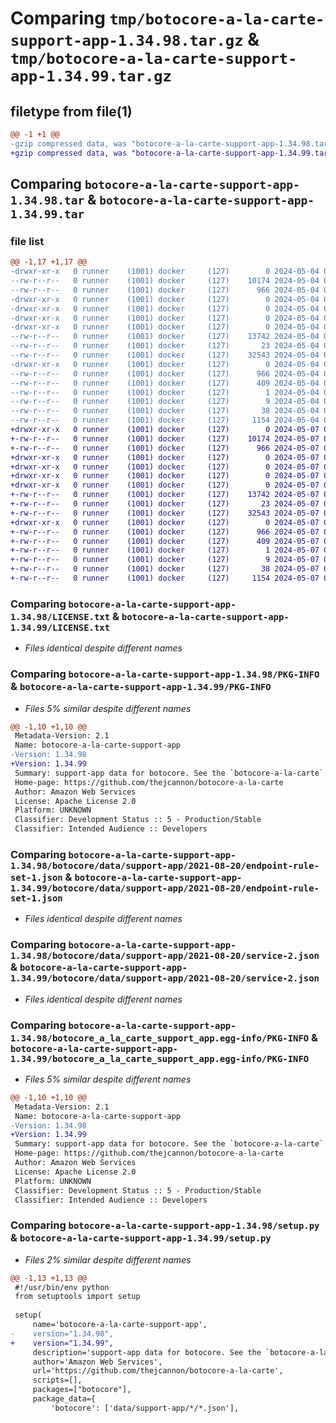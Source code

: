 # Comparing `tmp/botocore-a-la-carte-support-app-1.34.98.tar.gz` & `tmp/botocore-a-la-carte-support-app-1.34.99.tar.gz`

## filetype from file(1)

```diff
@@ -1 +1 @@
-gzip compressed data, was "botocore-a-la-carte-support-app-1.34.98.tar", last modified: Sat May  4 01:01:45 2024, max compression
+gzip compressed data, was "botocore-a-la-carte-support-app-1.34.99.tar", last modified: Tue May  7 01:02:48 2024, max compression
```

## Comparing `botocore-a-la-carte-support-app-1.34.98.tar` & `botocore-a-la-carte-support-app-1.34.99.tar`

### file list

```diff
@@ -1,17 +1,17 @@
-drwxr-xr-x   0 runner    (1001) docker     (127)        0 2024-05-04 01:01:45.958309 botocore-a-la-carte-support-app-1.34.98/
--rw-r--r--   0 runner    (1001) docker     (127)    10174 2024-05-04 01:01:45.000000 botocore-a-la-carte-support-app-1.34.98/LICENSE.txt
--rw-r--r--   0 runner    (1001) docker     (127)      966 2024-05-04 01:01:45.958309 botocore-a-la-carte-support-app-1.34.98/PKG-INFO
-drwxr-xr-x   0 runner    (1001) docker     (127)        0 2024-05-04 01:01:45.958309 botocore-a-la-carte-support-app-1.34.98/botocore/
-drwxr-xr-x   0 runner    (1001) docker     (127)        0 2024-05-04 01:01:45.958309 botocore-a-la-carte-support-app-1.34.98/botocore/data/
-drwxr-xr-x   0 runner    (1001) docker     (127)        0 2024-05-04 01:01:45.958309 botocore-a-la-carte-support-app-1.34.98/botocore/data/support-app/
-drwxr-xr-x   0 runner    (1001) docker     (127)        0 2024-05-04 01:01:45.958309 botocore-a-la-carte-support-app-1.34.98/botocore/data/support-app/2021-08-20/
--rw-r--r--   0 runner    (1001) docker     (127)    13742 2024-05-04 01:01:11.000000 botocore-a-la-carte-support-app-1.34.98/botocore/data/support-app/2021-08-20/endpoint-rule-set-1.json
--rw-r--r--   0 runner    (1001) docker     (127)       23 2024-05-04 01:01:11.000000 botocore-a-la-carte-support-app-1.34.98/botocore/data/support-app/2021-08-20/paginators-1.json
--rw-r--r--   0 runner    (1001) docker     (127)    32543 2024-05-04 01:01:11.000000 botocore-a-la-carte-support-app-1.34.98/botocore/data/support-app/2021-08-20/service-2.json
-drwxr-xr-x   0 runner    (1001) docker     (127)        0 2024-05-04 01:01:45.958309 botocore-a-la-carte-support-app-1.34.98/botocore_a_la_carte_support_app.egg-info/
--rw-r--r--   0 runner    (1001) docker     (127)      966 2024-05-04 01:01:45.000000 botocore-a-la-carte-support-app-1.34.98/botocore_a_la_carte_support_app.egg-info/PKG-INFO
--rw-r--r--   0 runner    (1001) docker     (127)      409 2024-05-04 01:01:45.000000 botocore-a-la-carte-support-app-1.34.98/botocore_a_la_carte_support_app.egg-info/SOURCES.txt
--rw-r--r--   0 runner    (1001) docker     (127)        1 2024-05-04 01:01:45.000000 botocore-a-la-carte-support-app-1.34.98/botocore_a_la_carte_support_app.egg-info/dependency_links.txt
--rw-r--r--   0 runner    (1001) docker     (127)        9 2024-05-04 01:01:45.000000 botocore-a-la-carte-support-app-1.34.98/botocore_a_la_carte_support_app.egg-info/top_level.txt
--rw-r--r--   0 runner    (1001) docker     (127)       38 2024-05-04 01:01:45.958309 botocore-a-la-carte-support-app-1.34.98/setup.cfg
--rw-r--r--   0 runner    (1001) docker     (127)     1154 2024-05-04 01:01:45.000000 botocore-a-la-carte-support-app-1.34.98/setup.py
+drwxr-xr-x   0 runner    (1001) docker     (127)        0 2024-05-07 01:02:48.040088 botocore-a-la-carte-support-app-1.34.99/
+-rw-r--r--   0 runner    (1001) docker     (127)    10174 2024-05-07 01:02:47.000000 botocore-a-la-carte-support-app-1.34.99/LICENSE.txt
+-rw-r--r--   0 runner    (1001) docker     (127)      966 2024-05-07 01:02:48.040088 botocore-a-la-carte-support-app-1.34.99/PKG-INFO
+drwxr-xr-x   0 runner    (1001) docker     (127)        0 2024-05-07 01:02:48.040088 botocore-a-la-carte-support-app-1.34.99/botocore/
+drwxr-xr-x   0 runner    (1001) docker     (127)        0 2024-05-07 01:02:48.040088 botocore-a-la-carte-support-app-1.34.99/botocore/data/
+drwxr-xr-x   0 runner    (1001) docker     (127)        0 2024-05-07 01:02:48.040088 botocore-a-la-carte-support-app-1.34.99/botocore/data/support-app/
+drwxr-xr-x   0 runner    (1001) docker     (127)        0 2024-05-07 01:02:48.040088 botocore-a-la-carte-support-app-1.34.99/botocore/data/support-app/2021-08-20/
+-rw-r--r--   0 runner    (1001) docker     (127)    13742 2024-05-07 01:02:11.000000 botocore-a-la-carte-support-app-1.34.99/botocore/data/support-app/2021-08-20/endpoint-rule-set-1.json
+-rw-r--r--   0 runner    (1001) docker     (127)       23 2024-05-07 01:02:11.000000 botocore-a-la-carte-support-app-1.34.99/botocore/data/support-app/2021-08-20/paginators-1.json
+-rw-r--r--   0 runner    (1001) docker     (127)    32543 2024-05-07 01:02:11.000000 botocore-a-la-carte-support-app-1.34.99/botocore/data/support-app/2021-08-20/service-2.json
+drwxr-xr-x   0 runner    (1001) docker     (127)        0 2024-05-07 01:02:48.040088 botocore-a-la-carte-support-app-1.34.99/botocore_a_la_carte_support_app.egg-info/
+-rw-r--r--   0 runner    (1001) docker     (127)      966 2024-05-07 01:02:48.000000 botocore-a-la-carte-support-app-1.34.99/botocore_a_la_carte_support_app.egg-info/PKG-INFO
+-rw-r--r--   0 runner    (1001) docker     (127)      409 2024-05-07 01:02:48.000000 botocore-a-la-carte-support-app-1.34.99/botocore_a_la_carte_support_app.egg-info/SOURCES.txt
+-rw-r--r--   0 runner    (1001) docker     (127)        1 2024-05-07 01:02:48.000000 botocore-a-la-carte-support-app-1.34.99/botocore_a_la_carte_support_app.egg-info/dependency_links.txt
+-rw-r--r--   0 runner    (1001) docker     (127)        9 2024-05-07 01:02:48.000000 botocore-a-la-carte-support-app-1.34.99/botocore_a_la_carte_support_app.egg-info/top_level.txt
+-rw-r--r--   0 runner    (1001) docker     (127)       38 2024-05-07 01:02:48.040088 botocore-a-la-carte-support-app-1.34.99/setup.cfg
+-rw-r--r--   0 runner    (1001) docker     (127)     1154 2024-05-07 01:02:47.000000 botocore-a-la-carte-support-app-1.34.99/setup.py
```

### Comparing `botocore-a-la-carte-support-app-1.34.98/LICENSE.txt` & `botocore-a-la-carte-support-app-1.34.99/LICENSE.txt`

 * *Files identical despite different names*

### Comparing `botocore-a-la-carte-support-app-1.34.98/PKG-INFO` & `botocore-a-la-carte-support-app-1.34.99/PKG-INFO`

 * *Files 5% similar despite different names*

```diff
@@ -1,10 +1,10 @@
 Metadata-Version: 2.1
 Name: botocore-a-la-carte-support-app
-Version: 1.34.98
+Version: 1.34.99
 Summary: support-app data for botocore. See the `botocore-a-la-carte` package for more info.
 Home-page: https://github.com/thejcannon/botocore-a-la-carte
 Author: Amazon Web Services
 License: Apache License 2.0
 Platform: UNKNOWN
 Classifier: Development Status :: 5 - Production/Stable
 Classifier: Intended Audience :: Developers
```

### Comparing `botocore-a-la-carte-support-app-1.34.98/botocore/data/support-app/2021-08-20/endpoint-rule-set-1.json` & `botocore-a-la-carte-support-app-1.34.99/botocore/data/support-app/2021-08-20/endpoint-rule-set-1.json`

 * *Files identical despite different names*

### Comparing `botocore-a-la-carte-support-app-1.34.98/botocore/data/support-app/2021-08-20/service-2.json` & `botocore-a-la-carte-support-app-1.34.99/botocore/data/support-app/2021-08-20/service-2.json`

 * *Files identical despite different names*

### Comparing `botocore-a-la-carte-support-app-1.34.98/botocore_a_la_carte_support_app.egg-info/PKG-INFO` & `botocore-a-la-carte-support-app-1.34.99/botocore_a_la_carte_support_app.egg-info/PKG-INFO`

 * *Files 5% similar despite different names*

```diff
@@ -1,10 +1,10 @@
 Metadata-Version: 2.1
 Name: botocore-a-la-carte-support-app
-Version: 1.34.98
+Version: 1.34.99
 Summary: support-app data for botocore. See the `botocore-a-la-carte` package for more info.
 Home-page: https://github.com/thejcannon/botocore-a-la-carte
 Author: Amazon Web Services
 License: Apache License 2.0
 Platform: UNKNOWN
 Classifier: Development Status :: 5 - Production/Stable
 Classifier: Intended Audience :: Developers
```

### Comparing `botocore-a-la-carte-support-app-1.34.98/setup.py` & `botocore-a-la-carte-support-app-1.34.99/setup.py`

 * *Files 2% similar despite different names*

```diff
@@ -1,13 +1,13 @@
 #!/usr/bin/env python
 from setuptools import setup
 
 setup(
     name='botocore-a-la-carte-support-app',
-    version="1.34.98",
+    version="1.34.99",
     description='support-app data for botocore. See the `botocore-a-la-carte` package for more info.',
     author='Amazon Web Services',
     url='https://github.com/thejcannon/botocore-a-la-carte',
     scripts=[],
     packages=["botocore"],
     package_data={
         'botocore': ['data/support-app/*/*.json'],
```

